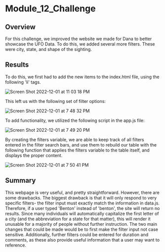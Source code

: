 # Module_12_Challenge

## Overview
For this challenge, we improved the website we made for Dana to better showcase the UFO Data. To do this, we added several more filters.
These were city, state, and shape of the sighting.

## Results
To do this, we first had to add the new items to the index.html file, using the following 'li' tags. 

![Screen Shot 2022-12-01 at 11 03 18 PM](https://user-images.githubusercontent.com/112847821/205235072-5fb35c6b-c8ed-4e30-9367-82795bb2da55.png)

This left us with the following set of filter options:

![Screen Shot 2022-12-01 at 7 48 32 PM](https://user-images.githubusercontent.com/112847821/205210705-c6ef8d7d-bdfe-4126-8d6a-7fc7f11a2605.png)

To add functionality, we utilized the following script in the app.js file:

![Screen Shot 2022-12-01 at 7 49 20 PM](https://user-images.githubusercontent.com/112847821/205210785-7d4ec75d-ce7b-4294-b571-60c1e6003ca2.png)

By creating the filters variable, we are able to keep track of all filters entered in the filter search bars, and use them to rebuild our table with the following function that applies the filters variable to the table itself, and displays the proper content. 

![Screen Shot 2022-12-01 at 7 50 41 PM](https://user-images.githubusercontent.com/112847821/205210939-081eb0a7-ae02-4d70-bb57-2adf1b751487.png)

## Summary
This webpage is very useful, and pretty straightforward. However, there are some drawbacks. 
The biggest drawback is that it will only respond to very specific filters- the filter input must exactly match the information in data.js. 
Therefore, if a user typed 'Benton' instead of 'benton', the site will return no results. Since many individuals will automatically capitalize the first letter of a city (and the abbreviation for a state for that matter), this will render it unusable for a majority of people without further instruction. 
The two main changes that could be made would be to first make the filter input not case sensitive. Additionally, further filters could be entered for duration and comments, as these also provide useful information that a user may want to reference. 
